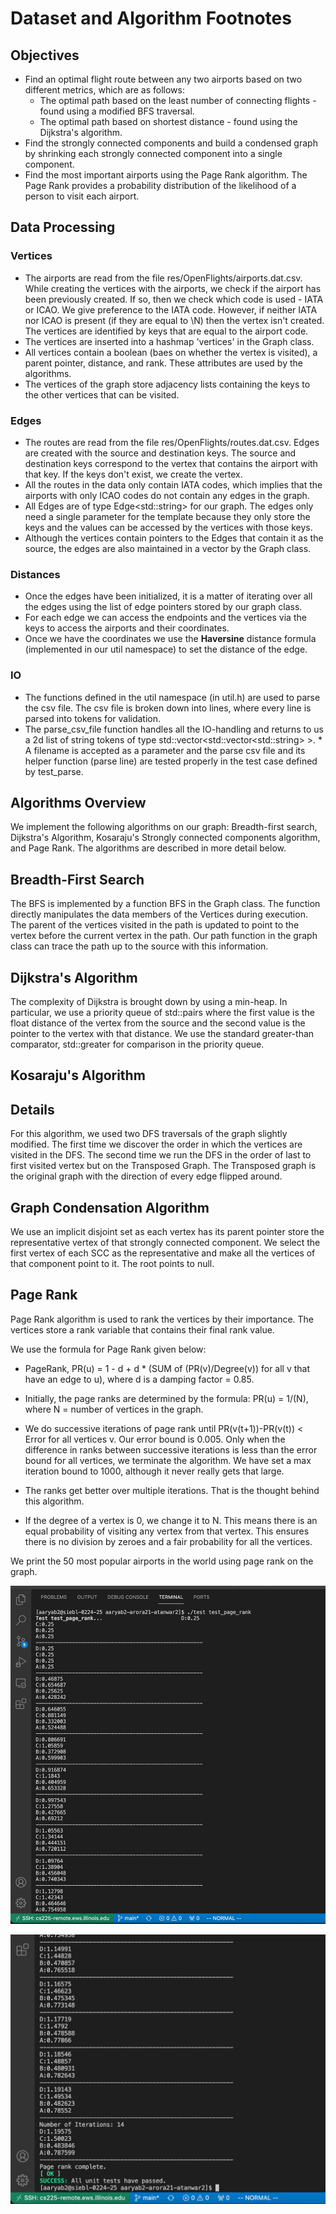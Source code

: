 # Dataset and Algorithm Footnotes

## Objectives

* Find an optimal flight route between any two airports based on two different metrics, which are as follows:
    * The optimal path based on the least number of connecting flights - found using a modified BFS traversal. 
    * The optimal path based on shortest distance - found using the Dijkstra's algorithm.
* Find the strongly connected components and build a condensed graph by shrinking each strongly connected component into a single component. 
* Find the most important airports using the Page Rank algorithm. The Page Rank provides a probability distribution of the likelihood of a person to visit each airport.


## Data Processing

### Vertices

* The airports are read from the file res/OpenFlights/airports.dat.csv. While creating the vertices with the airports, we check if the airport has been previously created. If so, then we check which code is used - IATA or ICAO. We give preference to the IATA code. However, if neither IATA nor ICAO is present (if they are equal to \N) then the vertex isn't created. The vertices are identified by keys that are equal to the airport code. 
* The vertices are inserted into a hashmap 'vertices' in the Graph class.
* All vertices contain a boolean (baes on whether the vertex is visited), a parent pointer, distance, and rank. These attributes are used by the algorithms.
* The vertices of the graph store adjacency lists containing the keys to the other vertices that can be visited.

### Edges 

* The routes are read from the file res/OpenFlights/routes.dat.csv. Edges are created with the source and destination keys. The source and destination keys correspond to the vertex that contains the airport with that key. If the keys don't exist, we create the vertex.
* All the routes in the data only contain IATA codes, which implies that the airports with only ICAO codes do not contain any edges in the graph.
* All Edges are of type Edge&lt;std::string&gt; for our graph. The edges only need a single parameter for the template because they only store the keys and the values can be accessed by the vertices with those keys.
* Although the vertices contain pointers to the Edges that contain it as the source, the edges are also maintained in a vector by the Graph class.

### Distances

* Once the edges have been initialized, it is a matter of iterating over all the edges using the list of edge pointers stored by our graph class. 
* For each edge we can access the endpoints and the vertices via the keys to access the airports and their coordinates.
* Once we have the coordinates we use the **Haversine** distance formula (implemented in our util namespace) to set the distance of the edge.

### IO

* The functions defined in the util namespace (in util.h) are used to parse the csv file. The csv file is broken down into lines, where every line is parsed into tokens for validation. 
* The parse_csv_file function handles all the IO-handling and returns to us a 2d list of string tokens of type std::vector&lt;std::vector&lt;std::string&gt; &gt;. * A filename is accepted as a parameter and the parse csv file and its helper function (parse line) are tested properly in the test case defined by test_parse.


## Algorithms Overview

We implement the following algorithms on our graph: Breadth-first search, Dijkstra's Algorithm, Kosaraju's Strongly connected components algorithm, and Page Rank. The algorithms are described in more detail below.

## Breadth-First Search

The BFS is implemented by a function BFS in the Graph class. The function directly manipulates the data members of the Vertices during execution. The parent of the vertices visited in the path is updated to point to the vertex before the current vertex in the path. Our path function in the graph class can trace the path up to the source with this information.

## Dijkstra's Algorithm

The complexity of Dijkstra is brought down by using a min-heap. In particular, we use a priority queue of std::pairs where the first value is the float distance of the vertex from the source and the second value is the pointer to the vertex with that distance. We use the standard greater-than comparator, std::greater for comparison in the priority queue.

## Kosaraju's Algorithm

## Details

For this algorithm, we used two DFS traversals of the graph slightly modified. The first time we discover the order in which the vertices are visited in the DFS. The second time we run the DFS in the order of last to first visited vertex but on the Transposed Graph. The Transposed graph is the original graph with the direction of every edge flipped around.

## Graph Condensation Algorithm

We use an implicit disjoint set as each vertex has its parent pointer store the representative vertex of that strongly connected component. We select the first vertex of each SCC as the representative and make all the vertices of that component point to it. The root points to null.

## Page Rank

Page Rank algorithm is used to rank the vertices by their importance. The vertices store a rank variable that contains their final rank value. 

We use the formula for Page Rank given below:

* PageRank, PR(u) = 1 - d + d * (SUM of (PR(v)/Degree(v)) for all v that have an edge to u), where d is a damping factor = 0.85.

* Initially, the page ranks are determined by the formula: PR(u) = 1/(N), where N = number of vertices in the graph.

* We do successive iterations of page rank until PR(v(t+1))-PR(v(t)) &lt; Error for all vertices v. Our error bound is 0.005. Only when the difference in ranks between successive iterations is less than the error bound for all vertices, we terminate the algorithm. We have set a max iteration bound to 1000, although it never really gets that large.

* The ranks get better over multiple iterations. That is the thought behind this algorithm.

* If the degree of a vertex is 0, we change it to N. This means there is an equal probability of visiting any vertex from that vertex. This ensures there is no division by zeroes and a fair probability for all the vertices.

We print the 50 most popular airports in the world using page rank on the graph.

![test_page_rank output](res/images/page_rank_1.png)

![test_page_rank output](res/images/page_rank_2.png)
